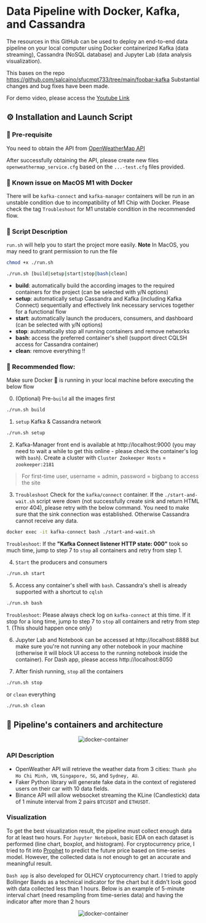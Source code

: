 # Data Pipeline with Docker, Kafka, and Cassandra

The resources in this GitHub can be used to deploy an end-to-end data pipeline on your local computer using Docker containerized Kafka (data streaming), Cassandra (NoSQL database) and Jupyter Lab (data analysis visualization).

This bases on the repo https://github.com/salcaino/sfucmpt733/tree/main/foobar-kafka Substantial changes and bug fixes have been made.

For demo video, please access the [Youtube Link](https://youtu.be/pO5KWI55B0Q)

## ⚙️ Installation and Launch Script

### 🔸 Pre-requisite

You need to obtain the API from [OpenWeatherMap API](https://openweathermap.org/api)

After successfully obtaining the API, please create new files `openweathermap_service.cfg` based on the `...-test.cfg` files provided.

### 🔺 Known issue on MacOS M1 with Docker

There will be `kafka-connect` and `kafka-manager` containers will be run in an unstable condition due to incompatibility of M1 Chip with Docker. Please check the tag `Troubleshoot` for M1 unstable condition in the recommended flow.

### 📄 Script Description

`run.sh` will help you to start the project more easily.
**Note** In MacOS, you may need to grant permission to run the file

```bash
chmod +x ./run.sh
```

```bash
./run.sh [build|setup|start|stop|bash|clean]
```

- **build**: automatically build the according images to the required containers for the project (can be selected with y/N options)
- **setup**: automatically setup Cassandra and Kafka (including Kafka Connect) sequentially and effectively link necessary services together for a functional flow
- **start**: automatically launch the producers, consumers, and dashboard (can be selected with y/N options)
- **stop**: automatically stop all running containers and remove networks
- **bash**: access the preferred container's shell (support direct CQLSH access for Cassandra container)
- **clean**: remove everything ‼️

### 🧬 Recommended flow:

Make sure Docker 🐳 is running in your local machine before executing the below flow

0. (Optional) Pre-`build` all the images first

```bash
./run.sh build
```

1. `setup` Kafka & Cassandra network

```bash
./run.sh setup
```

2. Kafka-Manager front end is available at http://localhost:9000 (you may need to wait a while to get this online - please check the container's log with `bash`). Create a cluster with `Cluster Zookeeper Hosts` = `zookeeper:2181`

> For first-time user, username = admin, password = bigbang to access the site

3. `Troubleshoot` Check for the `kafka/connect` container. If the `./start-and-wait.sh` script were down (not successfully create sink and return HTML error 404), please retry with the below command. You need to make sure that the sink connection was established. Otherwise Cassandra cannot receive any data.

```bash
docker exec -it kafka-connect bash ./start-and-wait.sh
```

`Troubleshoot`: If the **"Kafka Connect listener HTTP state: 000"** took so much time, jump to step 7 to `stop` all containers and retry from step 1.

4. `Start` the producers and consumers

```bash
./run.sh start
```

5. Access any container's shell with `bash`. Cassandra's shell is already supported with a shortcut to `cqlsh`

```bash
./run.sh bash
```

`Troubleshoot`: Please always check log on `kafka-connect` at this time. If it stop for a long time, jump to step 7 to `stop` all containers and retry from step 1. (This should happen once only)

6. Jupyter Lab and Notebook can be accessed at http://localhost:8888 but make sure you're not running any other notebook in your machine (otherwise it will block UI access to the running notebook inside the container). For Dash app, please access http://localhost:8050

7. After finish running, `stop` all the containers

```bash
./run.sh stop
```

or `clean` everything

```bash
./run.sh clean
```

## 🧱 Pipeline's containers and architecture

<div align="center">
  <img src="https://i.imgur.com/r4qZb9N.png" alt="docker-container">
</div>

### API Description

- OpenWeather API will retrieve the weather data from 3 cities: `Thanh pho Ho Chi Minh, VN`, `Singapore, SG`, and `Sydney, AU`.
- Faker Python library will generate fake data in the context of registered users on their car with 10 data fields.
- Binance API will allow websocket streaming the KLine (Candlestick) data of 1 minute interval from 2 pairs `BTCUSDT` and `ETHUSDT`.

### Visualization

To get the best visualization result, the pipeline must collect enough data for at least two hours. For `Jupyter Notebook`, basic EDA on each dataset is performed (line chart, boxplot, and histogram). For cryptocurrency price, I tried to fit into [Prophet](https://facebook.github.io/prophet/) to predict the future price based on time-series model. However, the collected data is not enough to get an accurate and meaningful result.

`Dash app` is also developed for OLHCV cryptocurrency chart. I tried to apply Bollinger Bands as a technical indicator for the chart but it didn't look good with data collected less than 1 hours. Below is an example of 5-minute interval chart (need resampling from time-series data) and having the indicator after more than 2 hours

<div align="center">
  <img src="https://i.imgur.com/Yvrq6Na.png" alt="docker-container">
</div>
